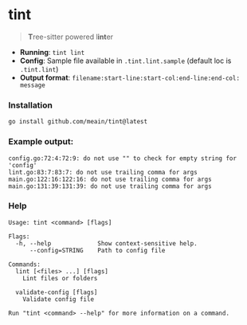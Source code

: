 # tint

> **T**ree-sitter powered l**int**er

- **Running**: `tint lint`
- **Config**: Sample file available in `.tint.lint.sample` (default loc is `.tint.lint`)
- **Output format**: `filename:start-line:start-col:end-line:end-col: message`

### Installation

```
go install github.com/meain/tint@latest
```

### Example output:

```
config.go:72:4:72:9: do not use "" to check for empty string for 'config'
lint.go:83:7:83:7: do not use trailing comma for args
main.go:122:16:122:16: do not use trailing comma for args
main.go:131:39:131:39: do not use trailing comma for args
```

### Help

```
Usage: tint <command> [flags]

Flags:
  -h, --help             Show context-sensitive help.
      --config=STRING    Path to config file

Commands:
  lint [<files> ...] [flags]
    Lint files or folders

  validate-config [flags]
    Validate config file

Run "tint <command> --help" for more information on a command.
```
